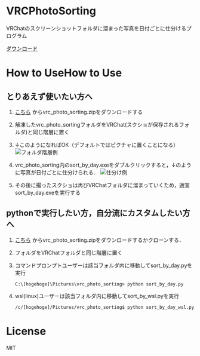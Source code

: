 # VRCPhotoSorting
VRChatのスクリーンショットフォルダに溜まった写真を日付ごとに仕分けるプログラム

[ダウンロード](https://github.com/Chootana/VRCPhotoSorting/releases/latest)

# How to UseHow to Use
## とりあえず使いたい方へ

1. [こちら](https://github.com/Chootana/VRCPhotoSorting/releases/latest)
からvrc_photo_sorting.zipをダウンロードする

2. 解凍したvrc_photo_sortingフォルダをVRChat(スクショが保存されるフォルダ)と同じ階層に置く

3. ↓このようになればOK（デフォルトではピクチャに置くことになる）
![フォルダ階層例](https://user-images.githubusercontent.com/44863813/103254498-dfaee500-49c8-11eb-8dbe-2141f8ad945f.png)


4. vrc_photo_sorting内のsort_by_day.exeをダブルクリックすると，↓のように写真が日付ごとに仕分けられる．
![仕分け例](https://user-images.githubusercontent.com/44863813/103254726-d2dec100-49c9-11eb-8a36-dd3f1bee434b.png)


5. その後に撮ったスクショは再びVRChatフォルダに溜まっていくため，適宜sort_by_day.exeを実行する


## pythonで実行したい方，自分流にカスタムしたい方へ
1. [こちら](https://github.com/Chootana/VRCPhotoSorting/releases/latest)
からvrc_photo_sorting.zipをダウンロードするかクローンする．

2. フォルダをVRChatフォルダと同じ階層に置く

3. コマンドプロンプトユーザーは該当フォルダ内に移動してsort_by_day.pyを実行
    ```
    C:\[hogehoge]\Pictures\vrc_photo_sorting> python sort_by_day.py
    ```

4. wsl(linux)ユーザーは該当フォルダ内に移動してsort_by_wsl.pyを実行
    ```bash
    /c/[hogehoge]/Pictures/vrc_photo_sorting$ python sort_by_day_wsl.py
    ```


# License
MIT
